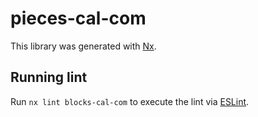 # pieces-cal-com

This library was generated with [Nx](https://nx.dev).

## Running lint

Run `nx lint blocks-cal-com` to execute the lint via [ESLint](https://eslint.org/).

